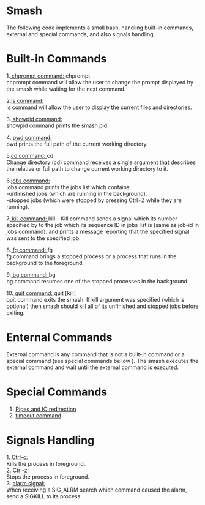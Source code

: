 # Smash
The following code implements a small bash, handling built-in commands, external and special commands, and also signals handling.

# Built-in Commands
1.<ins> chprompt command: </ins>  chprompt <new-prompt> <br />
chprompt command will allow the user to change the prompt displayed by the smash while waiting for the next command. <br />
 
2.<ins>ls command: </ins><br />
ls command will allow the user to display the current files and directories. <br />
 
3.<ins> showpid command: </ins><br />
showpid command prints the smash pid. <br />
 
4.<ins> pwd command: </ins><br />
pwd prints the full path of the current working directory. <br />
  
5.<ins>cd command: </ins> cd <new-path> <br />
Change directory (cd) command receives a single argument <path> that describes the relative or full path to change current working directory to it. <br />
 
6.<ins>jobs command: </ins><br />
jobs command prints the jobs list which contains: <br />
-unfinished jobs (which are running in the background). <br />
-stopped jobs (which were stopped by pressing Ctrl+Z while they are running). <br />
  
7.<ins> kill command: </ins> kill -<signum> <job-id>
Kill command sends a signal which its number specified by <signum> to the job which its sequence ID in jobs list is <job-id> (same as job-id in jobs command). and prints a
message reporting that the specified signal was sent to the specified job. <br />
 
8.<ins> fg command: </ins>fg <job-id> <br />
fg command brings a stopped process or a process that runs in the background to the foreground. <br />
 
9.<ins> bg command: </ins> bg <job-id> <br />
bg command resumes one of the stopped processes in the background. <br />
  
10.<ins> quit command: </ins> quit [kill] <br />
quit command exits the smash. If kill argument was specified (which is optional) then smash should kill all of its unfinished and stopped jobs before exiting. <br />
 
 # Enternal Commands
External command is any command that is not a built-in command or a special command (see special commands bellow ).
The smash executes the external command and wait until the external command is executed.

# Special Commands
1. <ins>Pipes and IO redirection</ins>
2. <ins>timeout command</ins><br />

# Signals Handling
1.<ins> Ctrl-c:</ins><br />
Kills the process in foreground. <br />
2. <ins> Ctrl-z:</ins><br />
Stops the process in foreground. <br />
3. <ins> alarm signal: </ins><br />
When receiving a SIG_ALRM search which command caused the alarm, send a SIGKILL to its process.
